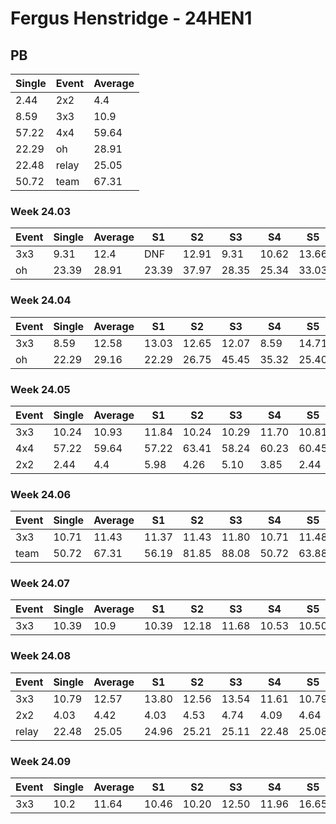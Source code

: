 # Fergus Henstridge - 24HEN1

## PB
|Single|Event|Average|
|----|----|----|
|2.44|2x2|4.4|
|8.59|3x3|10.9|
|57.22|4x4|59.64|
|22.29|oh|28.91|
|22.48|relay|25.05|
|50.72|team|67.31|
### Week 24.03
|Event|Single|Average|S1|S2|S3|S4|S5|
|-----|-------|------|--|--|--|--|--|
|3x3|9.31|12.4|DNF|12.91|9.31|10.62|13.66|
|oh|23.39|28.91|23.39|37.97|28.35|25.34|33.03|
### Week 24.04
|Event|Single|Average|S1|S2|S3|S4|S5|
|-----|-------|------|--|--|--|--|--|
|3x3|8.59|12.58|13.03|12.65|12.07|8.59|14.71|
|oh|22.29|29.16|22.29|26.75|45.45|35.32|25.40|
### Week 24.05
|Event|Single|Average|S1|S2|S3|S4|S5|
|-----|-------|------|--|--|--|--|--|
|3x3|10.24|10.93|11.84|10.24|10.29|11.70|10.81|
|4x4|57.22|59.64|57.22|63.41|58.24|60.23|60.45|
|2x2|2.44|4.4|5.98|4.26|5.10|3.85|2.44|
### Week 24.06
|Event|Single|Average|S1|S2|S3|S4|S5|
|-----|-------|------|--|--|--|--|--|
|3x3|10.71|11.43|11.37|11.43|11.80|10.71|11.48|
|team|50.72|67.31|56.19|81.85|88.08|50.72|63.88|
### Week 24.07
|Event|Single|Average|S1|S2|S3|S4|S5|
|-----|-------|------|--|--|--|--|--|
|3x3|10.39|10.9|10.39|12.18|11.68|10.53|10.50|
### Week 24.08
|Event|Single|Average|S1|S2|S3|S4|S5|
|-----|-------|------|--|--|--|--|--|
|3x3|10.79|12.57|13.80|12.56|13.54|11.61|10.79|
|2x2|4.03|4.42|4.03|4.53|4.74|4.09|4.64|
|relay|22.48|25.05|24.96|25.21|25.11|22.48|25.08|
### Week 24.09
|Event|Single|Average|S1|S2|S3|S4|S5|
|-----|-------|------|--|--|--|--|--|
|3x3|10.2|11.64|10.46|10.20|12.50|11.96|16.65|
